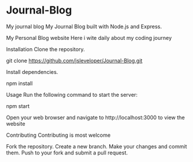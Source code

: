 # Journal-Blog
My journal blog
My Journal Blog built with Node.js and Express.

My Personal Blog website
Here i wite daily about my coding journey

Installation
Clone the repository.

git clone https://github.com/jsleveloper/Journal-Blog.git

Install dependencies.

npm install

Usage
Run the following command to start the server:

npm start

Open your web browser and navigate to http://localhost:3000 to view the website

Contributing
Contributing is most welcome

Fork the repository.
Create a new branch.
Make your changes and commit them.
Push to your fork and submit a pull request.
